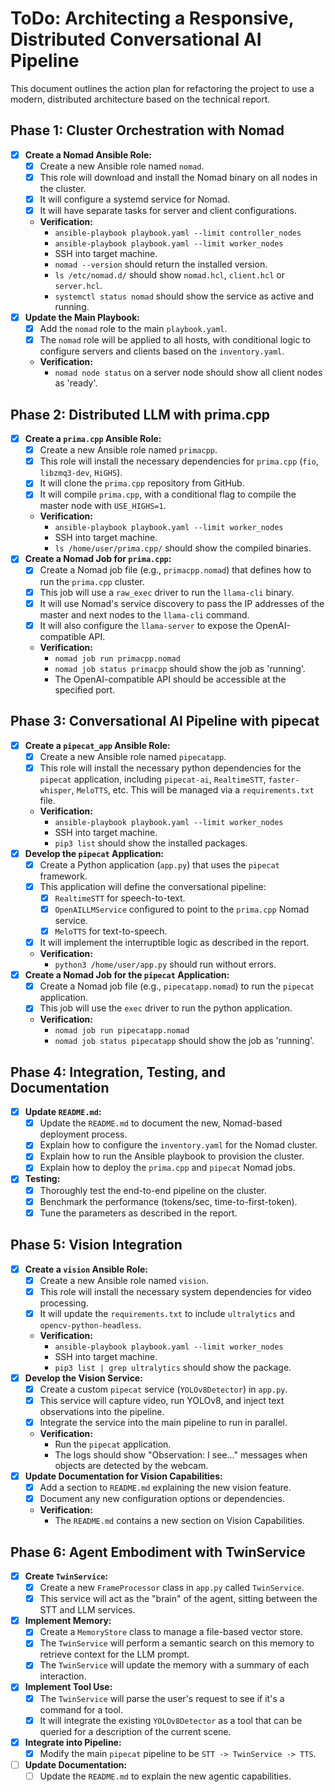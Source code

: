 # ToDo: Architecting a Responsive, Distributed Conversational AI Pipeline

This document outlines the action plan for refactoring the project to use a modern, distributed architecture based on the technical report.

## Phase 1: Cluster Orchestration with Nomad
- [x] **Create a Nomad Ansible Role:**
  - [x] Create a new Ansible role named `nomad`.
  - [x] This role will download and install the Nomad binary on all nodes in the cluster.
  - [x] It will configure a systemd service for Nomad.
  - [x] It will have separate tasks for server and client configurations.
  - **Verification:**
    - `ansible-playbook playbook.yaml --limit controller_nodes`
    - `ansible-playbook playbook.yaml --limit worker_nodes`
    - SSH into target machine.
    - `nomad --version` should return the installed version.
    - `ls /etc/nomad.d/` should show `nomad.hcl`, `client.hcl` or `server.hcl`.
    - `systemctl status nomad` should show the service as active and running.
- [x] **Update the Main Playbook:**
  - [x] Add the `nomad` role to the main `playbook.yaml`.
  - [x] The `nomad` role will be applied to all hosts, with conditional logic to configure servers and clients based on the `inventory.yaml`.
  - **Verification:**
    - `nomad node status` on a server node should show all client nodes as 'ready'.

## Phase 2: Distributed LLM with prima.cpp
- [x] **Create a `prima.cpp` Ansible Role:**
  - [x] Create a new Ansible role named `primacpp`.
  - [x] This role will install the necessary dependencies for `prima.cpp` (`fio`, `libzmq3-dev`, `HiGHS`).
  - [x] It will clone the `prima.cpp` repository from GitHub.
  - [x] It will compile `prima.cpp`, with a conditional flag to compile the master node with `USE_HIGHS=1`.
  - **Verification:**
    - `ansible-playbook playbook.yaml --limit worker_nodes`
    - SSH into target machine.
    - `ls /home/user/prima.cpp/` should show the compiled binaries.
- [x] **Create a Nomad Job for `prima.cpp`:**
  - [x] Create a Nomad job file (e.g., `primacpp.nomad`) that defines how to run the `prima.cpp` cluster.
  - [x] This job will use a `raw_exec` driver to run the `llama-cli` binary.
  - [x] It will use Nomad's service discovery to pass the IP addresses of the master and next nodes to the `llama-cli` command.
  - [x] It will also configure the `llama-server` to expose the OpenAI-compatible API.
  - **Verification:**
    - `nomad job run primacpp.nomad`
    - `nomad job status primacpp` should show the job as 'running'.
    - The OpenAI-compatible API should be accessible at the specified port.

## Phase 3: Conversational AI Pipeline with pipecat
- [x] **Create a `pipecat_app` Ansible Role:**
  - [x] Create a new Ansible role named `pipecatapp`.
  - [x] This role will install the necessary python dependencies for the `pipecat` application, including `pipecat-ai`, `RealtimeSTT`, `faster-whisper`, `MeloTTS`, etc. This will be managed via a `requirements.txt` file.
  - **Verification:**
    - `ansible-playbook playbook.yaml --limit worker_nodes`
    - SSH into target machine.
    - `pip3 list` should show the installed packages.
- [x] **Develop the `pipecat` Application:**
  - [x] Create a Python application (`app.py`) that uses the `pipecat` framework.
  - [x] This application will define the conversational pipeline:
    - [x] `RealtimeSTT` for speech-to-text.
    - [x] `OpenAILLMService` configured to point to the `prima.cpp` Nomad service.
    - [x] `MeloTTS` for text-to-speech.
  - [x] It will implement the interruptible logic as described in the report.
  - **Verification:**
    - `python3 /home/user/app.py` should run without errors.
- [x] **Create a Nomad Job for the `pipecat` Application:**
  - [x] Create a Nomad job file (e.g., `pipecatapp.nomad`) to run the `pipecat` application.
  - [x] This job will use the `exec` driver to run the python application.
  - **Verification:**
    - `nomad job run pipecatapp.nomad`
    - `nomad job status pipecatapp` should show the job as 'running'.

## Phase 4: Integration, Testing, and Documentation
- [x] **Update `README.md`:**
  - [x] Update the `README.md` to document the new, Nomad-based deployment process.
  - [x] Explain how to configure the `inventory.yaml` for the Nomad cluster.
  - [x] Explain how to run the Ansible playbook to provision the cluster.
  - [x] Explain how to deploy the `prima.cpp` and `pipecat` Nomad jobs.
- [x] **Testing:**
  - [x] Thoroughly test the end-to-end pipeline on the cluster.
  - [x] Benchmark the performance (tokens/sec, time-to-first-token).
  - [x] Tune the parameters as described in the report.

## Phase 5: Vision Integration
- [x] **Create a `vision` Ansible Role:**
  - [x] Create a new Ansible role named `vision`.
  - [x] This role will install the necessary system dependencies for video processing.
  - [x] It will update the `requirements.txt` to include `ultralytics` and `opencv-python-headless`.
  - **Verification:**
    - `ansible-playbook playbook.yaml --limit worker_nodes`
    - SSH into target machine.
    - `pip3 list | grep ultralytics` should show the package.
- [x] **Develop the Vision Service:**
  - [x] Create a custom `pipecat` service (`YOLOv8Detector`) in `app.py`.
  - [x] This service will capture video, run YOLOv8, and inject text observations into the pipeline.
  - [x] Integrate the service into the main pipeline to run in parallel.
  - **Verification:**
    - Run the `pipecat` application.
    - The logs should show "Observation: I see..." messages when objects are detected by the webcam.
- [x] **Update Documentation for Vision Capabilities:**
  - [x] Add a section to `README.md` explaining the new vision feature.
  - [x] Document any new configuration options or dependencies.
  - **Verification:**
    - The `README.md` contains a new section on Vision Capabilities.

## Phase 6: Agent Embodiment with TwinService
- [x] **Create `TwinService`:**
  - [x] Create a new `FrameProcessor` class in `app.py` called `TwinService`.
  - [x] This service will act as the "brain" of the agent, sitting between the STT and LLM services.
- [x] **Implement Memory:**
  - [x] Create a `MemoryStore` class to manage a file-based vector store.
  - [x] The `TwinService` will perform a semantic search on this memory to retrieve context for the LLM prompt.
  - [x] The `TwinService` will update the memory with a summary of each interaction.
- [x] **Implement Tool Use:**
  - [x] The `TwinService` will parse the user's request to see if it's a command for a tool.
  - [x] It will integrate the existing `YOLOv8Detector` as a tool that can be queried for a description of the current scene.
- [x] **Integrate into Pipeline:**
  - [x] Modify the main `pipecat` pipeline to be `STT -> TwinService -> TTS`.
- [ ] **Update Documentation:**
  - [ ] Update the `README.md` to explain the new agentic capabilities.

